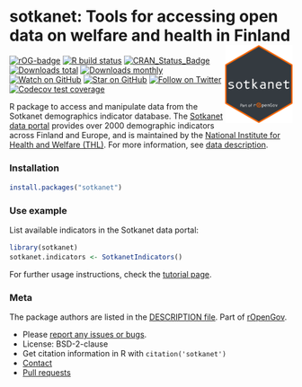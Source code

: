 
<!-- README.md is generated from README.Rmd. Please edit that file -->

# sotkanet: Tools for accessing open data on welfare and health in Finland <a href="https://ropengov.github.io/sotkanet/"><img src="man/figures/logo.png" align="right" height="139"/></a>

<!-- badges: start -->

[![rOG-badge](https://ropengov.github.io/rogtemplate/reference/figures/ropengov-badge.svg)](http://ropengov.org/)
[![R build
status](https://github.com/rOpenGov/sotkanet/workflows/R-CMD-check/badge.svg)](https://github.com/rOpenGov/sotkanet/actions)
[![CRAN\_Status\_Badge](http://www.r-pkg.org/badges/version/sotkanet)](https://cran.r-project.org/package=sotkanet)
[![Downloads
total](http://cranlogs.r-pkg.org/badges/grand-total/sotkanet)](https://cran.r-project.org/package=sotkanet)
[![Downloads
monthly](https://cranlogs.r-pkg.org/badges/sotkanet)](https://www.r-pkg.org/pkg/sotkanet)
[![Watch on
GitHub](https://img.shields.io/github/watchers/ropengov/sotkanet.svg?style=social)](https://github.com/ropengov/sotkanet/watchers)
[![Star on
GitHub](https://img.shields.io/github/stars/ropengov/sotkanet.svg?style=social)](https://github.com/ropengov/sotkanet/stargazers)
[![Follow on
Twitter](https://img.shields.io/twitter/follow/ropengov.svg?style=social)](https://twitter.com/intent/follow?screen_name=ropengov)
[![Codecov test
coverage](https://codecov.io/gh/rOpenGov/sotkanet/branch/master/graph/badge.svg)](https://app.codecov.io/gh/rOpenGov/sotkanet?branch=master)
<!-- badges: end -->

R package to access and manipulate data from the Sotkanet demographics
indicator database. The [Sotkanet data
portal](https://sotkanet.fi/sotkanet/fi/index) provides over 2000
demographic indicators across Finland and Europe, and is maintained by
the [National Institute for Health and Welfare
(THL)](https://thl.fi/fi/). For more information, see [data
description](https://sotkanet.fi/sotkanet/en/data).

### Installation

``` r
install.packages("sotkanet")
```

### Use example

List available indicators in the Sotkanet data portal:

``` r
library(sotkanet) 
sotkanet.indicators <- SotkanetIndicators()
```

For further usage instructions, check the [tutorial
page](http://ropengov.github.io/sotkanet/articles/tutorial.html).

### Meta

The package authors are listed in the [DESCRIPTION file](DESCRIPTION).
Part of [rOpenGov](http://ropengov.org/).

  - Please [report any issues or
    bugs](https://github.com/ropengov/sotkanet/issues).
  - License: BSD-2-clause
  - Get citation information in R with `citation('sotkanet')`
  - [Contact](http://ropengov.org/community/)
  - [Pull requests](https://github.com/ropengov/sotkanet/)
